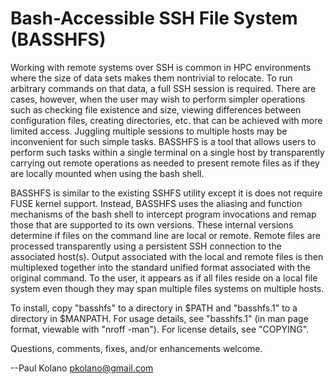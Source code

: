 Bash-Accessible SSH File System (BASSHFS)
=========================================

Working with remote systems over SSH is common in HPC environments
where the size of data sets makes them nontrivial to relocate.  To run
arbitrary commands on that data, a full SSH session is required.  There
are cases, however, when the user may wish to perform simpler operations
such as checking file existence and size, viewing differences between
configuration files, creating directories, etc. that can be achieved
with more limited access.  Juggling multiple sessions to multiple hosts
may be inconvenient for such simple tasks.  BASSHFS is a tool that
allows users to perform such tasks within a single terminal on a single
host by transparently carrying out remote operations as needed to
present remote files as if they are locally mounted when using the bash
shell.

BASSHFS is similar to the existing SSHFS utility except it is does not
require FUSE kernel support.  Instead, BASSHFS uses the aliasing and
function mechanisms of the bash shell to intercept program invocations
and remap those that are supported to its own versions.  These internal
versions determine if files on the command line are local or remote.
Remote files are processed transparently using a persistent SSH
connection to the associated host(s).  Output associated with the local
and remote files is then multiplexed together into the standard unified
format associated with the original command.  To the user, it appears as
if all files reside on a local file system even though they may span
multiple files systems on multiple hosts.

To install, copy "basshfs" to a directory in $PATH and "basshfs.1" to
a directory in $MANPATH.  For usage details, see "basshfs.1" (in man
page format, viewable with "nroff -man").  For license details, see
"COPYING".

Questions, comments, fixes, and/or enhancements welcome.

--Paul Kolano <pkolano@gmail.com>

